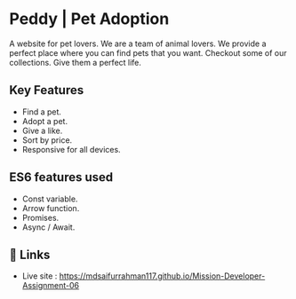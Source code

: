 
# Peddy | Pet Adoption

A website for pet lovers. We are a team of animal lovers. We provide a perfect place where you can find pets that you want. Checkout some of our collections. Give them a perfect life.


## Key Features

- Find a pet.
- Adopt a pet.
- Give a like.
- Sort by price.
- Responsive for all devices.

## ES6 features used
- Const variable.
- Arrow function.
- Promises.
- Async / Await.

## 🔗 Links
- Live site : https://mdsaifurrahman117.github.io/Mission-Developer-Assignment-06